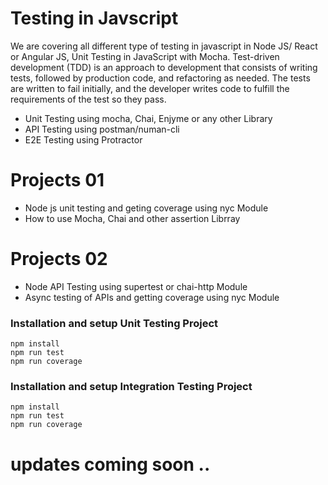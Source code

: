 # Testing in Javscript 

We are covering all different type of testing in javascript in Node JS/ React or Angular JS, Unit Testing in JavaScript with Mocha. Test-driven development (TDD) is an approach to development that consists of writing tests, followed by production code, and refactoring as needed. The tests are written to fail initially, and the developer writes code to fulfill the requirements of the test so they pass.

  - Unit Testing using mocha, Chai, Enjyme or any other Library
  - API Testing using postman/numan-cli
  - E2E Testing using Protractor

# Projects 01
  - Node js unit testing and geting coverage using nyc Module
  - How to use Mocha, Chai and other assertion Librray 

# Projects 02
  - Node API Testing using supertest or chai-http Module
  - Async testing of APIs and getting coverage using nyc Module

### Installation and setup Unit Testing Project
```
npm install
npm run test
npm run coverage
```

### Installation and setup Integration Testing Project
```
npm install
npm run test
npm run coverage
```
# updates coming soon ..


